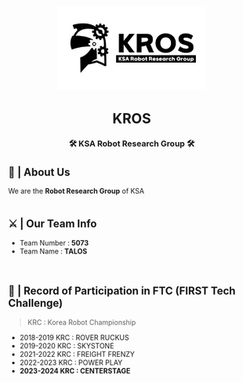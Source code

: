 <p align="center">
  <picture>
    <source media="(prefers-color-scheme: dark)" srcset="https://github.com/KSA-KROS/.github/blob/main/Images/Logo_Dark.png">
    <source media="(prefers-color-scheme: light)" srcset="https://github.com/KSA-KROS/.github/blob/main/Images/Logo_Light.png">
    <img alt="IMAGE" src="https://github.com/KSA-KROS/.github/blob/main/Images/Logo_Light.png" width="60%" height="60%">
  </picture>
</p>

<p align="center">
  <h1 align="center">KROS</h1>
  <h3 align="center">🛠️ KSA Robot Research Group 🛠️</h3>
</p>
<!-- markdownlint-enable MD033 -->

## 🤖 | About Us
We are the **Robot Research Group** of KSA      
<br>

## ⚔️ | Our Team Info
* Team Number : **5073**
* Team Name : **TALOS**
<br>

## 📜 | Record of Participation in FTC (FIRST Tech Challenge)
> KRC : Korea Robot Championship
* 2018-2019 KRC : ROVER RUCKUS
* 2019-2020 KRC : SKYSTONE
* 2021-2022 KRC : FREIGHT FRENZY
* 2022-2023 KRC : POWER PLAY
* **2023-2024 KRC : CENTERSTAGE**
<br>

